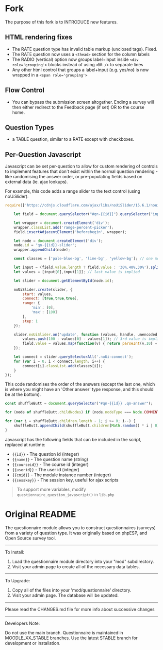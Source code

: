 # Fork

The purpose of this fork is to INTRODUCE new features.

## HTML rendering fixes

* The RATE question type has invalid table markup (unclosed tags). Fixed.
* The RATE question now uses a `<thead>` section for the column labels
* The RADIO (vertical) option now groups label+input inside `<div role='grouping'>` blocks instead of using `<BR />` to separate lines
* Any other html control that groups a label+input (e.g. yes/no) is now wrapped in a `<span role='grouping'>`

## Flow Control

* You can bypass the submission screen altogether. Ending a survey will then either redirect to the Feedback page (if set) OR to the course home.

## Question Types

* a TABLE question, similar to a RATE except with checkboxes.

## Per-Question Javascript

Javascript can be set per-question to allow for custom rendering of controls to implement features that don't exist within the normal question rendering - like randomising the answer order, or pre-populating fields based on external data (ie. ajax lookups).

For example, this code adds a range slider to the text control (using noUiSlider):
```js
require(['https://cdnjs.cloudflare.com/ajax/libs/noUiSlider/15.6.1/nouislider.min.js'], function(noUiSlider) {

    let field = document.querySelector("#qn-{{id}}").querySelector("input[type='text']");

    let wrapper = document.createElement('div');
    wrapper.classList.add('range-percent-picker');
    field.insertAdjacentElement('beforebegin', wrapper);

    let node = document.createElement('div');
    node.id = "qn-{{id}}-slider";
    wrapper.appendChild(node);

    const classes = ['pale-blue-bg', 'lime-bg', 'yellow-bg']; // one more than the length of values

    let input = (field.value.length ? field.value : '30%,40%,30%').split(',').map(function(v) { return parseInt(v); });
    let values = [input[0],input[1]]; // last value is implied

    let slider = document.getElementById(node.id);

    noUiSlider.create(slider, {
        start: values,
        connect: [true,true,true],
        range: {
            'min': [0],
            'max': [100]
        },
        step: 1
    });

    slider.noUiSlider.on('update', function (values, handle, unencoded, tap, positions, noUiSlider) {
        values.push(100 - values[0] - values[1]); // 3rd value is implied
        field.value = values.map(function(v) { return parseInt(v,10) + '%';}).join(',');
    });

    let connect = slider.querySelectorAll('.noUi-connect');
    for (var i = 0; i < connect.length; i++) {
        connect[i].classList.add(classes[i]);
    }
});
```

This code randomises the order of the answers (except the last one, which is where you might have an 'Other answer' type response, and this should be at the bottom).

```js
const shuffleButt = document.querySelector("#qn-{{id}} .qn-answer");

for (node of shuffleButt.childNodes) if (node.nodeType === Node.COMMENT_NODE) node.parentNode.removeChild(node);

for (var i = shuffleButt.children.length - 1; i >= 0; i--) {
    shuffleButt.appendChild(shuffleButt.children[Math.random() * i | 0]);
}
```

Javascript has the following fields that can be included in the script, replaced at runtime:

* `{{id}}` - The question id (integer)
* `{{name}}` - The question name (string)
* `{{courseid}}` - The course id (integer)
* `{{userid}}` - The user id (integer)
* `{{cmid}}` - The module instance number (integer)
* `{{sesskey}}` - The session key, useful for ajax scripts

> To support more variables, modify `questionnaire_question_javascript()` in `lib.php`

# Original README

The questionnaire module allows you to construct questionnaires (surveys) from a
variety of question type. It was originally based on phpESP, and Open Source
survey tool.

--------------------------------------------------------------------------------
To Install:

1. Load the questionnaire module directory into your "mod" subdirectory.
2. Visit your admin page to create all of the necessary data tables.

--------------------------------------------------------------------------------
To Upgrade:

1. Copy all of the files into your 'mod/questionnaire' directory.
2. Visit your admin page. The database will be updated.

--------------------------------------------------------------------------------
Please read the CHANGES.md file for more info about successive changes

--------------------------------------------------------------------------------
Developers Note:

Do not use the main branch. Questionnaire is maintained in MOODLE_XX_STABLE
branches. Use the latest STABLE branch for development or installation.
